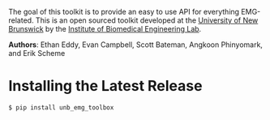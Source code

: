 The goal of this toolkit is to provide an easy to use API for everything EMG-related. This is an open sourced toolkit developed at the [University of New Brunswick](https://www.unb.ca/) by the [Institute of Biomedical Engineering Lab](https://www.unb.ca/ibme/).

**Authors**: Ethan Eddy, Evan Campbell, Scott Bateman, Angkoon Phinyomark, and Erik Scheme

# Installing the Latest Release
```
$ pip install unb_emg_toolbox
```

